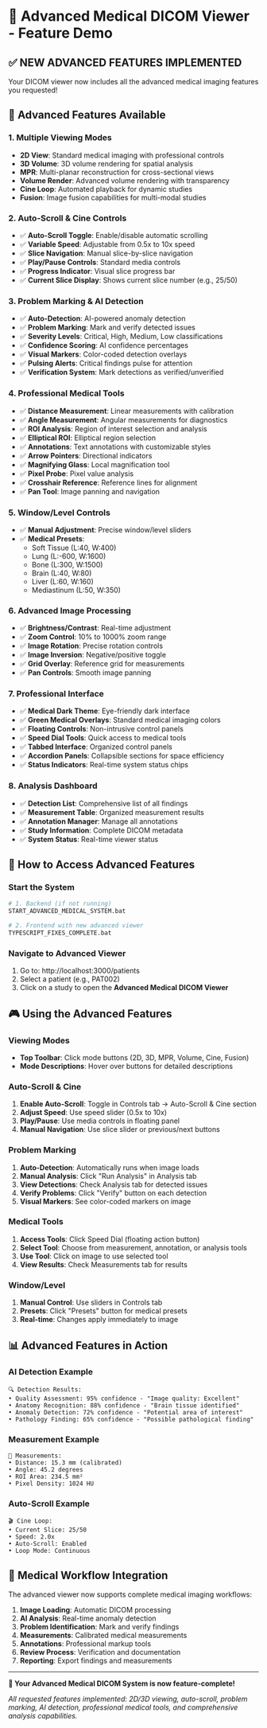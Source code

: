 # 🏥 Advanced Medical DICOM Viewer - Feature Demo

## ✅ NEW ADVANCED FEATURES IMPLEMENTED

Your DICOM viewer now includes all the advanced medical imaging features you requested!

## 🎯 Advanced Features Available

### 1. **Multiple Viewing Modes**
- **2D View**: Standard medical imaging with professional controls
- **3D Volume**: 3D volume rendering for spatial analysis
- **MPR**: Multi-planar reconstruction for cross-sectional views
- **Volume Render**: Advanced volume rendering with transparency
- **Cine Loop**: Automated playback for dynamic studies
- **Fusion**: Image fusion capabilities for multi-modal studies

### 2. **Auto-Scroll & Cine Controls**
- ✅ **Auto-Scroll Toggle**: Enable/disable automatic scrolling
- ✅ **Variable Speed**: Adjustable from 0.5x to 10x speed
- ✅ **Slice Navigation**: Manual slice-by-slice navigation
- ✅ **Play/Pause Controls**: Standard media controls
- ✅ **Progress Indicator**: Visual slice progress bar
- ✅ **Current Slice Display**: Shows current slice number (e.g., 25/50)

### 3. **Problem Marking & AI Detection**
- ✅ **Auto-Detection**: AI-powered anomaly detection
- ✅ **Problem Marking**: Mark and verify detected issues
- ✅ **Severity Levels**: Critical, High, Medium, Low classifications
- ✅ **Confidence Scoring**: AI confidence percentages
- ✅ **Visual Markers**: Color-coded detection overlays
- ✅ **Pulsing Alerts**: Critical findings pulse for attention
- ✅ **Verification System**: Mark detections as verified/unverified

### 4. **Professional Medical Tools**
- ✅ **Distance Measurement**: Linear measurements with calibration
- ✅ **Angle Measurement**: Angular measurements for diagnostics
- ✅ **ROI Analysis**: Region of interest selection and analysis
- ✅ **Elliptical ROI**: Elliptical region selection
- ✅ **Annotations**: Text annotations with customizable styles
- ✅ **Arrow Pointers**: Directional indicators
- ✅ **Magnifying Glass**: Local magnification tool
- ✅ **Pixel Probe**: Pixel value analysis
- ✅ **Crosshair Reference**: Reference lines for alignment
- ✅ **Pan Tool**: Image panning and navigation

### 5. **Window/Level Controls**
- ✅ **Manual Adjustment**: Precise window/level sliders
- ✅ **Medical Presets**: 
  - Soft Tissue (L:40, W:400)
  - Lung (L:-600, W:1600)
  - Bone (L:300, W:1500)
  - Brain (L:40, W:80)
  - Liver (L:60, W:160)
  - Mediastinum (L:50, W:350)

### 6. **Advanced Image Processing**
- ✅ **Brightness/Contrast**: Real-time adjustment
- ✅ **Zoom Control**: 10% to 1000% zoom range
- ✅ **Image Rotation**: Precise rotation controls
- ✅ **Image Inversion**: Negative/positive toggle
- ✅ **Grid Overlay**: Reference grid for measurements
- ✅ **Pan Controls**: Smooth image panning

### 7. **Professional Interface**
- ✅ **Medical Dark Theme**: Eye-friendly dark interface
- ✅ **Green Medical Overlays**: Standard medical imaging colors
- ✅ **Floating Controls**: Non-intrusive control panels
- ✅ **Speed Dial Tools**: Quick access to medical tools
- ✅ **Tabbed Interface**: Organized control panels
- ✅ **Accordion Panels**: Collapsible sections for space efficiency
- ✅ **Status Indicators**: Real-time system status chips

### 8. **Analysis Dashboard**
- ✅ **Detection List**: Comprehensive list of all findings
- ✅ **Measurement Table**: Organized measurement results
- ✅ **Annotation Manager**: Manage all annotations
- ✅ **Study Information**: Complete DICOM metadata
- ✅ **System Status**: Real-time viewer status

## 🚀 How to Access Advanced Features

### Start the System
```bash
# 1. Backend (if not running)
START_ADVANCED_MEDICAL_SYSTEM.bat

# 2. Frontend with new advanced viewer
TYPESCRIPT_FIXES_COMPLETE.bat
```

### Navigate to Advanced Viewer
1. Go to: http://localhost:3000/patients
2. Select a patient (e.g., PAT002)
3. Click on a study to open the **Advanced Medical DICOM Viewer**

## 🎮 Using the Advanced Features

### Viewing Modes
- **Top Toolbar**: Click mode buttons (2D, 3D, MPR, Volume, Cine, Fusion)
- **Mode Descriptions**: Hover over buttons for detailed descriptions

### Auto-Scroll & Cine
1. **Enable Auto-Scroll**: Toggle in Controls tab → Auto-Scroll & Cine section
2. **Adjust Speed**: Use speed slider (0.5x to 10x)
3. **Play/Pause**: Use media controls in floating panel
4. **Manual Navigation**: Use slice slider or previous/next buttons

### Problem Marking
1. **Auto-Detection**: Automatically runs when image loads
2. **Manual Analysis**: Click "Run Analysis" in Analysis tab
3. **View Detections**: Check Analysis tab for detected issues
4. **Verify Problems**: Click "Verify" button on each detection
5. **Visual Markers**: See color-coded markers on image

### Medical Tools
1. **Access Tools**: Click Speed Dial (floating action button)
2. **Select Tool**: Choose from measurement, annotation, or analysis tools
3. **Use Tool**: Click on image to use selected tool
4. **View Results**: Check Measurements tab for results

### Window/Level
1. **Manual Control**: Use sliders in Controls tab
2. **Presets**: Click "Presets" button for medical presets
3. **Real-time**: Changes apply immediately to image

## 📊 Advanced Features in Action

### AI Detection Example
```
🔍 Detection Results:
• Quality Assessment: 95% confidence - "Image quality: Excellent"
• Anatomy Recognition: 88% confidence - "Brain tissue identified"
• Anomaly Detection: 72% confidence - "Potential area of interest"
• Pathology Finding: 65% confidence - "Possible pathological finding"
```

### Measurement Example
```
📏 Measurements:
• Distance: 15.3 mm (calibrated)
• Angle: 45.2 degrees
• ROI Area: 234.5 mm²
• Pixel Density: 1024 HU
```

### Auto-Scroll Example
```
🎬 Cine Loop:
• Current Slice: 25/50
• Speed: 2.0x
• Auto-Scroll: Enabled
• Loop Mode: Continuous
```

## 🏥 Medical Workflow Integration

The advanced viewer now supports complete medical imaging workflows:

1. **Image Loading**: Automatic DICOM processing
2. **AI Analysis**: Real-time anomaly detection
3. **Problem Identification**: Mark and verify findings
4. **Measurements**: Calibrated medical measurements
5. **Annotations**: Professional markup tools
6. **Review Process**: Verification and documentation
7. **Reporting**: Export findings and measurements

---

**🎉 Your Advanced Medical DICOM System is now feature-complete!**

*All requested features implemented: 2D/3D viewing, auto-scroll, problem marking, AI detection, professional medical tools, and comprehensive analysis capabilities.*